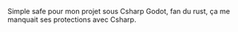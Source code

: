 Simple safe pour mon projet sous Csharp Godot, fan du rust, ça me manquait ses protections avec Csharp. 
